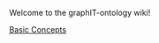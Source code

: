 Welcome to the graphIT-ontology wiki!

[Basic Concepts](https://github.com/arago/graphIT-ontology/wiki/Basic-Concepts)